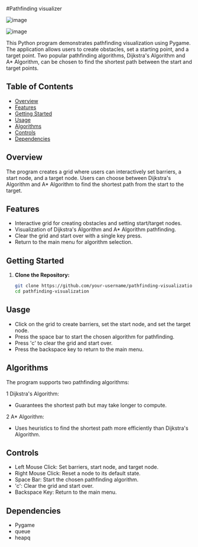 #Pathfinding visualizer

![image](https://github.com/Rishabhv573/Pathfinding-Visualizer/assets/75075641/beaa2c20-208b-40f2-b0b4-416b6e68d6f1)

![image](https://github.com/Rishabhv573/Pathfinding-Visualizer/assets/75075641/bb08ceec-2948-4dbf-9932-53d824f0f0a6)


This Python program demonstrates pathfinding visualization using Pygame. The application allows users to create obstacles, set a starting point, and a target point. Two popular pathfinding algorithms, Dijkstra's Algorithm and A* Algorithm, can be chosen to find the shortest path between the start and target points.

## Table of Contents

- [Overview](#overview)
- [Features](#features)
- [Getting Started](#getting-started)
- [Usage](#usage)
- [Algorithms](#algorithms)
- [Controls](#controls)
- [Dependencies](#dependencies)

## Overview

The program creates a grid where users can interactively set barriers, a start node, and a target node. Users can choose between Dijkstra's Algorithm and A* Algorithm to find the shortest path from the start to the target.

## Features

- Interactive grid for creating obstacles and setting start/target nodes.
- Visualization of Dijkstra's Algorithm and A* Algorithm pathfinding.
- Clear the grid and start over with a single key press.
- Return to the main menu for algorithm selection.

## Getting Started

1. **Clone the Repository:**

   ```bash
   git clone https://github.com/your-username/pathfinding-visualization.git
   cd pathfinding-visualization

## Uasge

- Click on the grid to create barriers, set the start node, and set the target node.
- Press the space bar to start the chosen algorithm for pathfinding.
- Press 'c' to clear the grid and start over.
- Press the backspace key to return to the main menu.

## Algorithms

The program supports two pathfinding algorithms:

1  Dijkstra's Algorithm:
- Guarantees the shortest path but may take longer to compute.

2  A* Algorithm:
- Uses heuristics to find the shortest path more efficiently than Dijkstra's Algorithm.

## Controls
- Left Mouse Click: Set barriers, start node, and target node.
- Right Mouse Click: Reset a node to its default state.
- Space Bar: Start the chosen pathfinding algorithm.
- 'c': Clear the grid and start over.
- Backspace Key: Return to the main menu.

## Dependencies
- Pygame
- queue
- heapq
